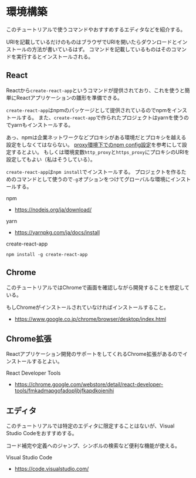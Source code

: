 # 環境構築

このチュートリアルで使うコマンドやおすすめするエディタなどを紹介する。

URIを記載しているだけのものはブラウザでURIを開いたらダウンロードとインストールの方法が書いているはず。
コマンドを記載しているものはそのコマンドを実行するとインストールされる。

## React

Reactから`create-react-app`というコマンドが提供されており、これを使うと簡単にReactアプリケーションの雛形を準備できる。

`create-react-app`はnpmのパッケージとして提供されているのでnpmをインストールする。
また、`create-react-app`で作られたプロジェクトはyarnを使うのでyarnもインストールする。

あっ、npmは企業ネットワークなどプロキシがある環境だとプロキシを越える設定をしなくてはならない。
[proxy環境下でのnpm config設定](https://qiita.com/tenten0213/items/7ca15ce8b54acc3b5719)を参考にして設定するとよい。
もしくは環境変数`http_proxy`と`https_proxy`にプロキシのURIを設定してもよい（私はそうしている）。

`create-react-app`は`npm install`でインストールする。
プロジェクトを作るためのコマンドとして使うので`-g`オプションをつけてグローバルな環境にインストールする。

npm

* https://nodejs.org/ja/download/

yarn

* https://yarnpkg.com/ja/docs/install

create-react-app

```console
npm install -g create-react-app
```

## Chrome

このチュートリアルではChromeで画面を確認しながら開発することを想定している。

もしChromeがインストールされていなければインストールすること。

* https://www.google.co.jp/chrome/browser/desktop/index.html

## Chrome拡張

Reactアプリケーション開発のサポートをしてくれるChrome拡張があるのでインストールするとよい。

React Developer Tools

* https://chrome.google.com/webstore/detail/react-developer-tools/fmkadmapgofadopljbjfkapdkoienihi

## エディタ

このチュートリアルでは特定のエディタに限定することはないが、Visual Studio Codeをおすすめする。

コード補完や定義へのジャンプ、シンボルの検索など便利な機能が使える。

Visual Studio Code

* https://code.visualstudio.com/

